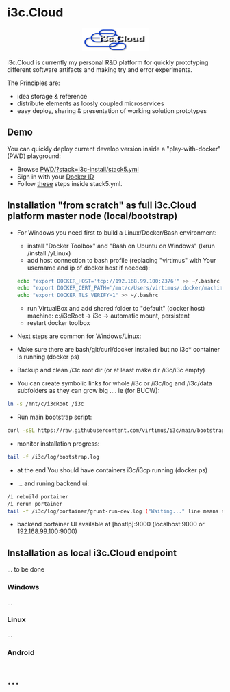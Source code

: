 # i3c.Cloud

<p align="center">
  <img title="i3c.Cloud" width="155px" height="55px" src="https://raw.githubusercontent.com/virtimus/i3c/master/assets/images/i3c-logo-black.svg?sanitize=true">
</p>

i3c.Cloud is currently my personal R&D platform for quickly prototyping different software artifacts and making try and error experiments.

The Principles are:

- idea storage & reference
- distribute elements as loosly coupled microservices
- easy deploy, sharing & presentation of working solution prototypes

## Demo

You can quickly deploy current develop version inside a "play-with-docker" (PWD) playground:

- Browse [PWD/?stack=i3c-install/stack5.yml](http://play-with-docker.com/?stack=https://raw.githubusercontent.com/virtimus/i3c/develop/i3c-install/stack5.yml)
- Sign in with your [Docker ID](https://docs.docker.com/docker-id)
- Follow [these](https://raw.githubusercontent.com/virtimus/i3c/develop/i3c-install/stack5.yml) steps inside stack5.yml.


## Installation "from scratch" as full i3c.Cloud platform master node (local/bootstrap)
- For Windows you need first to build a Linux/Docker/Bash environment: 
    - install "Docker Toolbox" and "Bash on Ubuntu on Windows" (lxrun /install /yLinux) 
    - add host connection to bash profile (replacing "virtimus" with Your username and ip of docker host if needed):
    ```bash
    echo "export DOCKER_HOST='tcp://192.168.99.100:2376'" >> ~/.bashrc
    echo "export DOCKER_CERT_PATH='/mnt/c/Users/virtimus/.docker/machine/machines/default'" >> ~/.bashrc
    echo "export DOCKER_TLS_VERIFY=1" >> ~/.bashrc
    ```
    - run VirtualBox and add shared folder to "default" (docker host) machine: 
    c:/i3cRoot -> i3c -> automatic mount, persistent 
    - restart docker toolbox
    
- Next steps are common for Windows/Linux:    
- Make sure there are bash/git/curl/docker installed but no i3c* container is running (docker ps)
- Backup and clean /i3c root dir (or at least make dir /i3c/i3c empty)
- You can create symbolic links for whole /i3c or /i3c/log and /i3c/data subfolders as they can grow big ....
ie (for BUOW):
```bash
ln -s /mnt/c/i3cRoot /i3c
```
- Run main bootstrap script:
```bash
curl -sSL https://raw.githubusercontent.com/virtimus/i3c/main/bootstrap.sh | bash
```
- monitor installation progress:

```bash
tail -f /i3c/log/bootstrap.log
```

- at the end You should have containers i3c/i3cp running (docker ps)

- ... and runing backend ui:
```bash
/i rebuild portainer
/i rerun portainer
tail -f /i3c/log/portainer/grunt-run-dev.log ("Waiting..." line means success)
```

- backend portainer UI available at [hostIp]:9000 (localhost:9000 or 192.168.99.100:9000)


## Installation as local i3c.Cloud endpoint
... to be done
### Windows
...
### Linux
...
### Android
...
============================

